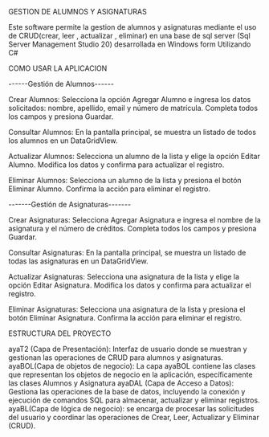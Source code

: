 GESTION DE ALUMNOS Y ASIGNATURAS

Este software permite la gestion de alumnos y asignaturas mediante el uso de CRUD(crear, leer , actualizar , eliminar) en una base de sql server (Sql Server Management Studio 20) desarrollada en Windows form Utilizando C#

COMO USAR LA APLICACION

------Gestión de Alumnos------

Crear Alumnos: Selecciona la opción Agregar Alumno e ingresa los datos solicitados: nombre, apellido, email y número de matrícula. Completa todos los campos y presiona Guardar.

Consultar Alumnos: En la pantalla principal, se muestra un listado de todos los alumnos en un DataGridView.

Actualizar Alumnos: Selecciona un alumno de la lista y elige la opción Editar Alumno. Modifica los datos y confirma para actualizar el registro.

Eliminar Alumnos: Selecciona un alumno de la lista y presiona el botón Eliminar Alumno. Confirma la acción para eliminar el registro.

-------Gestión de Asignaturas-------

Crear Asignaturas: Selecciona Agregar Asignatura e ingresa el nombre de la asignatura y el número de créditos. Completa todos los campos y presiona Guardar.

Consultar Asignaturas: En la pantalla principal, se muestra un listado de todas las asignaturas en un DataGridView.

Actualizar Asignaturas: Selecciona una asignatura de la lista y elige la opción Editar Asignatura. Modifica los datos y confirma para actualizar el registro.

Eliminar Asignaturas: Selecciona una asignatura de la lista y presiona el botón Eliminar Asignatura. Confirma la acción para eliminar el registro.

ESTRUCTURA DEL PROYECTO

ayaT2 (Capa de Presentación): Interfaz de usuario donde se muestran y gestionan las operaciones de CRUD para alumnos y asignaturas. 
ayaBOL(Capa de objetos de negocio): La capa ayaBOL contiene las clases que representan los objetos de negocio en la aplicación, específicamente las clases Alumnos y Asignatura 
ayaDAL (Capa de Acceso a Datos): Gestiona las operaciones de la base de datos, incluyendo la conexión y ejecución de comandos SQL para almacenar, actualizar y eliminar registros. 
ayaBL(Capa de lógica de negocio): se encarga de procesar las solicitudes del usuario y coordinar las operaciones de Crear, Leer, Actualizar y Eliminar (CRUD).
